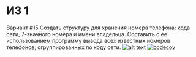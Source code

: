 # ИЗ 1

Вариант #15
Создать структуру для хранения номера телефона: кода сети, 7-значного номера и имени владельца. Составить с ее использованием программу вывода всех известных номеров телефонов, сгруппированных по коду сети.
![alt text](https://api.travis-ci.com/Vdmch/hw_1.svg?branch=work)
[![codecov](https://codecov.io/gh/Vdmch/hw_1/branch/main/graph/badge.svg?token=JQ8NUUQEQL)](https://codecov.io/gh/Vdmch/hw_1)
